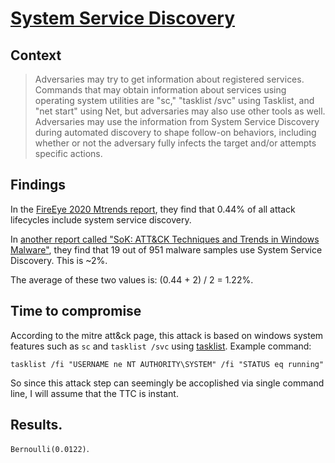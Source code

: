# [System Service Discovery](https://attack.mitre.org/techniques/T1007/)

## Context
>Adversaries may try to get information about registered services. Commands that may obtain information about services using operating system utilities are "sc," "tasklist /svc" using Tasklist, and "net start" using Net, but adversaries may also use other tools as well. Adversaries may use the information from System Service Discovery during automated discovery to shape follow-on behaviors, including whether or not the adversary fully infects the target and/or attempts specific actions.

## Findings
In the [FireEye 2020 Mtrends report](https://www.fireeye.com/current-threats/annual-threat-report/mtrends.html), they find that 0.44% of all attack lifecycles include system service discovery. 

In [another report called "SoK: ATT&CK Techniques and Trends in Windows Malware"](https://krisk.io/publication/mitre-attack-securecomm19/), they find that 19 out of 951 malware samples use System Service Discovery. This is ~2%. 

The average of these two values is: (0.44 + 2) / 2 = 1.22%. 

## Time to compromise
According to the mitre att&ck page, this attack is based on windows system features such as `sc` and `tasklist /svc` using [tasklist](https://docs.microsoft.com/en-us/previous-versions/windows/it-pro/windows-xp/bb491010(v=technet.10)?redirectedfrom=MSDN). Example command: 
```
tasklist /fi "USERNAME ne NT AUTHORITY\SYSTEM" /fi "STATUS eq running"
```
So since this attack step can seemingly be accoplished via single command line, I will assume that the TTC is instant. 

## Results.
```Bernoulli(0.0122)```. 
